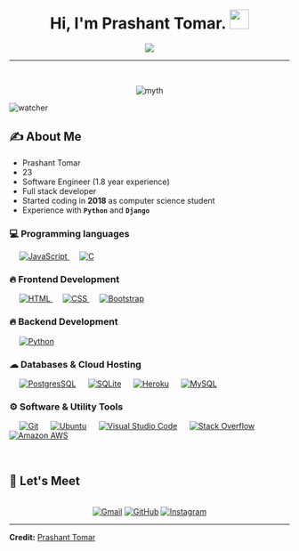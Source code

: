 <h1 align="center">Hi, I'm Prashant Tomar. <img src="https://media.giphy.com/media/hvRJCLFzcasrR4ia7z/giphy.gif" width="35"></h1>
<p align="center">
  <a href="https://github.com/DenverCoder1/readme-typing-svg"><img src="https://readme-typing-svg.herokuapp.com?lines=Software+Engineer.;Full+Stack+Developer.;DS%20|%20AI%20|%20ML%20Enthusiast.;Always%20learning%20new%20technology.&center=true&width=500&height=50"></a>
</p>
<hr/>
<br>
<p align="center"> <img src="https://komarev.com/ghpvc/?username=Myth0069&label=Profile%20views&color=0e75b6&style=plastic" alt="myth" /> </p>
<p alght="center"> <img src="https://img.shields.io/github/watchers/Prashant0069/Prashant0069?style=social" alt="watcher" /> </p>

## ✍ About Me

- Prashant Tomar
- 23
- Software Engineer (1.8 year experience)
- Full stack developer
- Started coding in **2018** as computer science student
- Experience with **`Python`** and **`Django`**

### 💻 Programming languages

<p align="left">
  &emsp;
  <a href="https://developer.mozilla.org/en-US/docs/Web/JavaScript" target="_blank"> 
     <img alt="JavaScript" src="https://img.shields.io/badge/JavaScript-F7DF1E?style=for-the-badge&logo=javascript&logoColor=white">
   </a> 
  &emsp; 
  <a href="https://www.cprogramming.com/" target="_blank"> 
    <img alt="C" src="https://img.shields.io/badge/C-00599C?style=for-the-badge&logo=c&logoColor=white">
  </a> 
</p>

### 🔥 Frontend Development

<p align="left"> 
  &emsp; 
  <a href="https://www.w3.org/html/" target="_blank"> 
   <img alt="HTML" src="https://img.shields.io/badge/HTML5-E34F26?style=for-the-badge&logo=html5&logoColor=white">
  </a>   
  &emsp;
  <a href="https://www.w3schools.com/css/" target="_blank">
    <img alt="CSS" src="https://img.shields.io/badge/CSS-239120?&style=for-the-badge&logo=css3&logoColor=white">
  </a> 
   &emsp;
  <a href="https://getbootstrap.com" target="_blank"> 
    <img alt="Bootstrap" src="https://img.shields.io/badge/Bootstrap-563D7C?style=for-the-badge&logo=bootstrap&logoColor=white"/>
  </a>
</p>

### 🔥 Backend Development

<p align="left"> 
  &emsp;
   <a href="https://www.python.org" target="_blank">
    <img alt="Python" src="https://img.shields.io/badge/Python-3776AB?style=for-the-badge&logo=python&logoColor=white">
  </a>   
</p>

### ☁ Databases & Cloud Hosting

<p align="left">
  &emsp;
    <a href="https://www.postgresql.org/docs/"><img alt="PostgresSQL" src ="https://img.shields.io/badge/PostgreSQL-316192?style=for-the-badge&logo=postgresql&logoColor=white"></a>
  &emsp;
    <a href="https://www.sqlite.org/"><img alt="SQLite" src ="https://img.shields.io/badge/SQLite-07405E?style=for-the-badge&logo=sqlite&logoColor=white"/></a>
  &emsp;
    <a href="https://www.heroku.com/"><img alt="Heroku" src="https://img.shields.io/badge/Heroku-430098?style=for-the-badge&logo=heroku&logoColor=white"></a>  
  &emsp;
    <a href="https://www.mysql.com/"><img alt="MySQL" src ="https://img.shields.io/badge/MySQL-07405E?style=for-the-badge&logo=mysql&logoColor=white"/></a>
</a>
 </p>

### ⚙ Software & Utility Tools

<p>
  &emsp;
    <a href="#"><img alt="Git" src="https://img.shields.io/badge/Git-F05032?style=for-the-badge&logo=git&logoColor=white"></a>
  &emsp;
    <a href="https://ubuntu.com/"><img alt="Ubuntu" src="https://img.shields.io/badge/Ubuntu-E95420?style=for-the-badge&logo=ubuntu&logoColor=white"></a>
  &emsp;
    <a href="https://code.visualstudio.com/"><img alt="Visual Studio Code" src="https://img.shields.io/badge/Visual_Studio_Code-0078D4?style=for-the-badge&logo=visual%20studio%20code&logoColor=white"></a>
  &emsp;
    <a href="https://stackoverflow.com/"><img alt="Stack Overflow" src="https://img.shields.io/badge/Stack_Overflow-FE7A16?style=for-the-badge&logo=stack-overflow&logoColor=white"></a>
  &emsp;
      <a href="https://aws.amazon.com/"><img alt="Amazon AWS" src="https://img.shields.io/badge/Amazon AWS-{232F3E}?style=for-the-badge&logo=amazonaws&logoColor=white"></a>
</p>

<br/>

## 🤝 Let's Meet

<p align="center">
  <br/>
	<a href="mailto:mythd2000@gmail.com"><img src="https://img.icons8.com/bubbles/50/000000/gmail.png" alt="Gmail"/></a>
	<a href="https://github.com/Myth0069"><img src="https://img.icons8.com/bubbles/50/000000/github.png" alt="GitHub"/></a>
	<a href="https://www.instagram.com/prashant._.tomar/"><img src="https://img.icons8.com/bubbles/50/000000/instagram.png" alt="Instagram"/></a>
</p>

<hr/>

 **Credit:** [Prashant Tomar](https://github.com/Myth0069)


